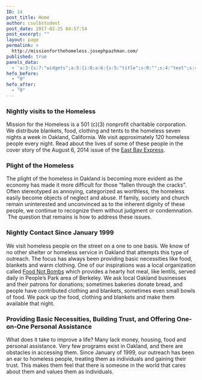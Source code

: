```yaml
---
ID: 14
post_title: Home
author: csulbstudent
post_date: 2017-02-25 04:57:54
post_excerpt: ""
layout: page
permalink: >
  http://missionforthehomeless.josephpazhman.com/
published: true
panels_data:
  - 'a:3:{s:7:"widgets";a:5:{i:0;a:6:{s:5:"title";s:0:"";s:4:"text";s:43:"<div class="usual usage">[wds id="1"]</div>";s:20:"text_selected_editor";s:7:"tinymce";s:5:"autop";b:1;s:12:"_sow_form_id";s:13:"58cc216e584da";s:11:"panels_info";a:7:{s:5:"class";s:31:"SiteOrigin_Widget_Editor_Widget";s:3:"raw";b:0;s:4:"grid";i:0;s:4:"cell";i:0;s:2:"id";i:0;s:9:"widget_id";s:36:"52595009-2ba9-4dc0-ab86-9ab5f2e665ca";s:5:"style";a:1:{s:18:"background_display";s:4:"tile";}}}i:1;a:6:{s:5:"title";s:30:"Nightly visits to the Homeless";s:4:"text";s:447:"<p>Mission for the Homeless is a 501 (c)(3) nonprofit charitable corporation. We distribute blankets, food, clothing and tents to the homeless seven nights a week in Oakland, California. We visit approximately 120 homeless people every night. Read about the lives of some of these people in the cover story of the August 6, 2014 issue of the <a href="http://www.eastbayexpress.com/general/flash/2014/08-06-2014/">East Bay Express</a>. </p>";s:20:"text_selected_editor";s:7:"tinymce";s:5:"autop";b:1;s:12:"_sow_form_id";s:13:"58cc20f3bc822";s:11:"panels_info";a:7:{s:5:"class";s:31:"SiteOrigin_Widget_Editor_Widget";s:3:"raw";b:0;s:4:"grid";i:1;s:4:"cell";i:0;s:2:"id";i:1;s:9:"widget_id";s:36:"52595009-2ba9-4dc0-ab86-9ab5f2e665ca";s:5:"style";a:3:{s:7:"padding";s:23:"-20px -20px -20px -20px";s:18:"background_display";s:4:"tile";s:10:"font_color";s:7:"#000000";}}}i:2;a:6:{s:5:"title";s:22:"Plight of the Homeless";s:4:"text";s:502:"<p>The plight of the homeless in Oakland is becoming more evident as the economy has made it more difficult for those “fallen through the cracks”. Often stereotyped as annoying, categorized as worthless, the homeless easily become objects of neglect and abuse. If family, society and church remain uninterested and unconvinced as to the inherent dignity of these people, we continue to recognize them without judgment or condemnation.  The question that remains is how to address these issues.</p>";s:20:"text_selected_editor";s:7:"tinymce";s:5:"autop";b:1;s:12:"_sow_form_id";s:13:"58cc21af0c60f";s:11:"panels_info";a:7:{s:5:"class";s:31:"SiteOrigin_Widget_Editor_Widget";s:3:"raw";b:0;s:4:"grid";i:1;s:4:"cell";i:0;s:2:"id";i:2;s:9:"widget_id";s:36:"52595009-2ba9-4dc0-ab86-9ab5f2e665ca";s:5:"style";a:2:{s:18:"background_display";s:4:"tile";s:10:"font_color";s:7:"#000000";}}}i:3;a:6:{s:5:"title";s:34:"Nightly Contact Since January 1999";s:4:"text";s:722:"<p>We visit homeless people on the street on a one to one basis. We know of no other shelter or homeless service in Oakland that attempts this type of outreach. The focus has always been providing basic necessities like food, blankets and warm clothing. One of our inspirations was a local organization called <a href="http://ebfnb.org/">Food Not Bombs</a> which provides a hearty hot meal, like lentils, served daily in People’s Park area of Berkeley. We ask local Oakland businesses and their patrons for donations; sometimes bakeries donate bread, and people have contributed clothing and blankets, sometimes even small bowls of food. We pack up the food, clothing and blankets and make them available that night.</p>";s:20:"text_selected_editor";s:7:"tinymce";s:5:"autop";b:1;s:12:"_sow_form_id";s:13:"58cc20e809fe1";s:11:"panels_info";a:7:{s:5:"class";s:31:"SiteOrigin_Widget_Editor_Widget";s:3:"raw";b:0;s:4:"grid";i:1;s:4:"cell";i:1;s:2:"id";i:3;s:9:"widget_id";s:36:"52595009-2ba9-4dc0-ab86-9ab5f2e665ca";s:5:"style";a:2:{s:18:"background_display";s:4:"tile";s:10:"font_color";s:7:"#000000";}}}i:4;a:6:{s:5:"title";s:88:"Providing Basic Necessities, Building Trust, and Offering One-on-One Personal Assistance";s:4:"text";s:414:"<p>What does it take to improve a life? Many lack money, housing, food and personal assistance. Very few programs exist in Oakland, and there are obstacles in accessing them. Since January of 1999, our outreach has been an ear to homeless people, treating them as individuals and gaining their trust. This makes them feel that there is someone in the world that cares about them and values them as individuals.</p>";s:20:"text_selected_editor";s:7:"tinymce";s:5:"autop";b:1;s:12:"_sow_form_id";s:13:"58cc21ad183af";s:11:"panels_info";a:7:{s:5:"class";s:31:"SiteOrigin_Widget_Editor_Widget";s:3:"raw";b:0;s:4:"grid";i:1;s:4:"cell";i:1;s:2:"id";i:4;s:9:"widget_id";s:36:"52595009-2ba9-4dc0-ab86-9ab5f2e665ca";s:5:"style";a:2:{s:18:"background_display";s:4:"tile";s:10:"font_color";s:7:"#000000";}}}}s:5:"grids";a:2:{i:0;a:2:{s:5:"cells";i:1;s:5:"style";a:0:{}}i:1;a:2:{s:5:"cells";i:2;s:5:"style";a:4:{s:13:"bottom_margin";s:5:"-30px";s:6:"gutter";s:4:"50px";s:27:"background_image_attachment";b:0;s:18:"background_display";s:4:"tile";}}}s:10:"grid_cells";a:3:{i:0;a:2:{s:4:"grid";i:0;s:6:"weight";i:1;}i:1;a:2:{s:4:"grid";i:1;s:6:"weight";d:0.5;}i:2;a:2:{s:4:"grid";i:1;s:6:"weight";d:0.5;}}}'
hefo_before:
  - "0"
hefo_after:
  - "0"
---
```

<style>
.wds_bigplay_0,
.wds_slideshow_image_0,
.wds_slideshow_video_0 {
display: block;
}
.wds_bulframe_0 {
display: none; 
background-image: url(''); 
margin: 0px;  
position: absolute;
z-index: 3;
-webkit-transition: left 1s, right 1s;
transition: left 1s, right 1s;
width: 160px;
height: 60px;
}
#wds_container1_0 #wds_container2_0 {
text-align: center;
margin: 0px 0;
visibility: hidden;
position: relative;      }
#wds_container1_0 #wds_container2_0 .wds_slideshow_image_wrap_0,
#wds_container1_0 #wds_container2_0 .wds_slideshow_image_wrap_0 * {
box-sizing: border-box;
-moz-box-sizing: border-box;
-webkit-box-sizing: border-box;
}
#wds_container1_0 #wds_container2_0 .wds_slideshow_image_wrap_0 {
background-color: rgba(0, 0, 0, 0.00);
border-width: 0px;
border-style: none;
border-color: #FFFFFF;
border-radius: ;
border-collapse: collapse;
display: inline-block;
position: absolute;
text-align: center;
width: 100%;
max-width: 800px;
box-shadow: ;
overflow: hidden;
z-index: 0;
}
#wds_container1_0 #wds_container2_0 .wds_slideshow_image_0 {
padding: 0 !important;
margin: 0 !important;
float: none !important;
vertical-align: middle;
background-position: center center;
background-repeat: no-repeat;
background-size: contain;
width: 100%;
}
#wds_container1_0 #wds_container2_0 .wds_slideshow_image_container_0 {
display: /*table*/block;
position: absolute;
text-align: center;
none: 0px;
vertical-align: middle;
width: 100%;
height: /*inherit*/100%;
}
@media only screen and (min-width: 0px) and (max-width: 320px) {
#wds_container1_0 #wds_container2_0 .wds_slideshow_dots_thumbnails_0 {
height: 16px;
width: 64px;
}
#wds_container1_0 #wds_container2_0 .wds_slideshow_dots_0 {
font-size: 12px;
margin: 2px;
width: 12px;
height: 12px;
}
#wds_container1_0 #wds_container2_0 .wds_pp_btn_cont {  
font-size: 20px;
height: 20px;
width: 20px;
}
#wds_container1_0 #wds_container2_0 .wds_left_btn_cont,
#wds_container1_0 #wds_container2_0 .wds_right_btn_cont {
height: 20px;
font-size: 20px;
width: 20px;
}
}
@media only screen and (min-width: 321px) and (max-width: 480px) {
#wds_container1_0 #wds_container2_0 .wds_slideshow_dots_thumbnails_0 {
height: 22px;
width: 88px;
}
#wds_container1_0 #wds_container2_0 .wds_slideshow_dots_0 {
font-size: 18px;
margin: 2px;
width: 18px;
height: 18px;
}
#wds_container1_0 #wds_container2_0 .wds_pp_btn_cont {  
font-size: 30px;
height: 30px;
width: 30px;
}
#wds_container1_0 #wds_container2_0 .wds_left_btn_cont,
#wds_container1_0 #wds_container2_0 .wds_right_btn_cont {
height: 30px;
font-size: 30px;
width: 30px;
}
}
@media only screen and (min-width: 481px) and (max-width: 640px) {
#wds_container1_0 #wds_container2_0 .wds_slideshow_dots_thumbnails_0 {
height: 26px;
width: 104px;
}
#wds_container1_0 #wds_container2_0 .wds_slideshow_dots_0 {
font-size: 20px;
margin: 3px;
width: 20px;
height: 20px;
}
#wds_container1_0 #wds_container2_0 .wds_pp_btn_cont {  
font-size: 40px;
height: 40px;
width: 40px;
}
#wds_container1_0 #wds_container2_0 .wds_left_btn_cont,
#wds_container1_0 #wds_container2_0 .wds_right_btn_cont {
height: 40px;
font-size: 40px;
width: 40px;
}
}
@media only screen and (min-width: 641px) and (max-width: 768px) {
#wds_container1_0 #wds_container2_0 .wds_slideshow_dots_thumbnails_0 {
height: 26px;
width: 104px;
}
#wds_container1_0 #wds_container2_0 .wds_slideshow_dots_0 {
font-size: 20px;
margin: 3px;
width: 20px;
height: 20px;
}
#wds_container1_0 #wds_container2_0 .wds_pp_btn_cont {  
font-size: 40px;
height: 40px;
width: 40px;
}
#wds_container1_0 #wds_container2_0 .wds_left_btn_cont,
#wds_container1_0 #wds_container2_0 .wds_right_btn_cont {
height: 40px;
font-size: 40px;
width: 40px;
}
}
@media only screen and (min-width: 769px) and (max-width: 800px) {
#wds_container1_0 #wds_container2_0 .wds_slideshow_dots_thumbnails_0 {
height: 26px;
width: 104px;
}
#wds_container1_0 #wds_container2_0 .wds_slideshow_dots_0 {
font-size: 20px;
margin: 3px;
width: 20px;
height: 20px;
}
#wds_container1_0 #wds_container2_0 .wds_pp_btn_cont {  
font-size: 40px;
height: 40px;
width: 40px;
}
#wds_container1_0 #wds_container2_0 .wds_left_btn_cont,
#wds_container1_0 #wds_container2_0 .wds_right_btn_cont {
height: 40px;
font-size: 40px;
width: 40px;
}
}
@media only screen and (min-width: 801px) and (max-width: 1024px) {
#wds_container1_0 #wds_container2_0 .wds_slideshow_dots_thumbnails_0 {
height: 26px;
width: 104px;
}
#wds_container1_0 #wds_container2_0 .wds_slideshow_dots_0 {
font-size: 20px;
margin: 3px;
width: 20px;
height: 20px;
}
#wds_container1_0 #wds_container2_0 .wds_pp_btn_cont {  
font-size: 40px;
height: 40px;
width: 40px;
}
#wds_container1_0 #wds_container2_0 .wds_left_btn_cont,
#wds_container1_0 #wds_container2_0 .wds_right_btn_cont {
height: 40px;
font-size: 40px;
width: 40px;
}
}
@media only screen and (min-width: 1025px) and (max-width: 1366px) {
#wds_container1_0 #wds_container2_0 .wds_slideshow_dots_thumbnails_0 {
height: 26px;
width: 104px;
}
#wds_container1_0 #wds_container2_0 .wds_slideshow_dots_0 {
font-size: 20px;
margin: 3px;
width: 20px;
height: 20px;
}
#wds_container1_0 #wds_container2_0 .wds_pp_btn_cont {  
font-size: 40px;
height: 40px;
width: 40px;
}
#wds_container1_0 #wds_container2_0 .wds_left_btn_cont,
#wds_container1_0 #wds_container2_0 .wds_right_btn_cont {
height: 40px;
font-size: 40px;
width: 40px;
}
}
@media only screen and (min-width: 1367px) and (max-width: 1824px) {
#wds_container1_0 #wds_container2_0 .wds_slideshow_dots_thumbnails_0 {
height: 26px;
width: 104px;
}
#wds_container1_0 #wds_container2_0 .wds_slideshow_dots_0 {
font-size: 20px;
margin: 3px;
width: 20px;
height: 20px;
}
#wds_container1_0 #wds_container2_0 .wds_pp_btn_cont {  
font-size: 40px;
height: 40px;
width: 40px;
}
#wds_container1_0 #wds_container2_0 .wds_left_btn_cont,
#wds_container1_0 #wds_container2_0 .wds_right_btn_cont {
height: 40px;
font-size: 40px;
width: 40px;
}
}
@media only screen and (min-width: 1825px) and (max-width: 3000px) {
#wds_container1_0 #wds_container2_0 .wds_slideshow_dots_thumbnails_0 {
height: 26px;
width: 104px;
}
#wds_container1_0 #wds_container2_0 .wds_slideshow_dots_0 {
font-size: 20px;
margin: 3px;
width: 20px;
height: 20px;
}
#wds_container1_0 #wds_container2_0 .wds_pp_btn_cont {  
font-size: 40px;
height: 40px;
width: 40px;
}
#wds_container1_0 #wds_container2_0 .wds_left_btn_cont,
#wds_container1_0 #wds_container2_0 .wds_right_btn_cont {
height: 40px;
font-size: 40px;
width: 40px;
}
}
#wds_container1_0 #wds_container2_0 .wds_slideshow_video_0 {
padding: 0 !important;
margin: 0 !important;
float: none !important;
width: 100%;
vertical-align: middle;
display: inline-block;
}
#wds_container1_0 #wds_container2_0 #wds_slideshow_play_pause_0 {  
color: #FFFFFF;
cursor: pointer;
position: relative;
z-index: 13;
width: inherit;
height: inherit;
font-size: inherit;
}
#wds_container1_0 #wds_container2_0 #wds_slideshow_play_pause_0:hover {  
color: #CCCCCC;
cursor: pointer;
}
#wds_container1_0 #wds_container2_0 .wds_left-ico_0,
#wds_container1_0 #wds_container2_0 .wds_right-ico_0 {
background-color: rgba(255, 255, 255, 0.00);
border-radius: 20px;
border: 0px none #FFFFFF;
border-collapse: separate;
color: #FFFFFF;
left: 0;
top: 0;
-moz-box-sizing: content-box;
box-sizing: content-box;
cursor: pointer;
line-height: 0;
width: inherit;
height: inherit;
font-size: inherit;
position: absolute;
}
#wds_container1_0 #wds_container2_0 .wds_left-ico_0 {
left: -4000px;
}
#wds_container1_0 #wds_container2_0 .wds_right-ico_0 {
left: 4000px;
}
#wds_container1_0 #wds_container2_0 #wds_slideshow_play_pause_0 {
opacity: 0;
filter: "Alpha(opacity=0)";
}
#wds_container1_0 #wds_container2_0 .wds_left-ico_0:hover,
#wds_container1_0 #wds_container2_0 .wds_right-ico_0:hover {
color: #CCCCCC;
cursor: pointer;
}
#wds_container1_0 #wds_container2_0 .wds_none_selectable_0 {
-webkit-touch-callout: none;
-webkit-user-select: none;
-khtml-user-select: none;
-moz-user-select: none;
-ms-user-select: none;
user-select: none;
}
#wds_container1_0 #wds_container2_0 .wds_slide_container_0 {
display: table-cell;
margin: 0 auto;
position: absolute;
vertical-align: middle;
width: 100%;
height: 100%;
overflow: hidden;
cursor: inherit;
cursor: inherit;
cursor: inherit;
}
#wds_container1_0 #wds_container2_0 .wds_slide_container_0:active {
cursor: inherit;
cursor: inherit;
cursor: inherit;
}
#wds_container1_0 #wds_container2_0 .wds_slide_bg_0 {
margin: 0 auto;
width: /*inherit*/100%;
height: /*inherit*/100%;
}
#wds_container1_0 #wds_container2_0 .wds_slider_0 {
height: /*inherit*/100%;
width: /*inherit*/100%;
}
#wds_container1_0 #wds_container2_0 .wds_slideshow_image_spun_0 {
width: /*inherit*/100%;
height: /*inherit*/100%;
display: table-cell;
filter: Alpha(opacity=100);
opacity: 1;
position: absolute;
vertical-align: middle;
z-index: 2;
}
#wds_container1_0 #wds_container2_0 .wds_slideshow_image_second_spun_0 {
width: /*inherit*/100%;
height: /*inherit*/100%;
display: table-cell;
filter: Alpha(opacity=0);
opacity: 0;
position: absolute;
vertical-align: middle;
z-index: 1;
}
#wds_container1_0 #wds_container2_0 .wds_grid_0 {
display: none;
height: 100%;
overflow: hidden;
position: absolute;
width: 100%;
}
#wds_container1_0 #wds_container2_0 .wds_gridlet_0 {
opacity: 1;
filter: Alpha(opacity=100);
position: absolute;
}
/* Dots.*/
#wds_container1_0 #wds_container2_0 .wds_slideshow_dots_container_0 {
opacity: 1;
filter: "Alpha(opacity=100)";
}
#wds_container1_0 #wds_container2_0 .wds_slideshow_dots_container_0 {
display: block;
overflow: hidden;
position: absolute;
width: 100%;
bottom: 0;
/*z-index: 17;*/
}
#wds_container1_0 #wds_container2_0 .wds_slideshow_dots_thumbnails_0 {
left: 0px;
font-size: 0;
margin: 0 auto;
position: relative;
z-index: 999;
}
#wds_container1_0 #wds_container2_0 .wds_slideshow_dots_0 {
display: inline-block;
position: relative;
color: #FFFFFF;
cursor: pointer;
z-index: 17;
}
#wds_container1_0 #wds_container2_0 .wds_slideshow_dots_active_0 {
color: #FFFFFF;
opacity: 1;
filter: Alpha(opacity=100);
}
#wds_container1_0 #wds_container2_0 .wds_slideshow_dots_deactive_0 {
}
#wds_container1_0 #wds_container2_0 .wds_slideshow_image_spun1_0 {
display: table; 
width: /*inherit*/100%; 
height: /*inherit*/100%;
}
#wds_container1_0 #wds_container2_0 .wds_slideshow_image_spun2_0 {
display: table-cell; 
vertical-align: middle; 
text-align: center;
overflow: hidden;
}
#wds_container1_0 .wds_loading_img {
background-image: url('http://missionforthehomeless.josephpazhman.com/wp-content/plugins/slider-wd/images/loading/0.gif');
}
</style>
<script>
var wds_global_btn_0 = "right";
var wds_data_0 = [];
var wds_event_stack_0 = [];
var wds_clear_layers_effects_in_0 = [];
var wds_clear_layers_effects_out_0 = [];
var wds_clear_layers_effects_out_before_change_0 = [];
if (1) {
var wds_duration_for_change_0 = 500;
var wds_duration_for_clear_effects_0 = 530;
}
else {
var wds_duration_for_change_0 = 0;
var wds_duration_for_clear_effects_0 = 0;
}
wds_clear_layers_effects_in_0["0"] = [];
wds_clear_layers_effects_out_0["0"] = [];
wds_clear_layers_effects_out_before_change_0["0"] = [];
wds_data_0["0"] = [];
wds_data_0["0"]["id"] = "1";
wds_data_0["0"]["image_url"] = "http://missionforthehomeless.josephpazhman.com/wp-content/uploads/2017/03/youngboy.jpg";
wds_data_0["0"]["thumb_url"] = "http://missionforthehomeless.josephpazhman.com/wp-content/uploads/2017/03/youngboy-150x150.jpg";
wds_data_0["0"]["is_video"] = "image";
wds_data_0["0"]["slide_layers_count"] = 0;
wds_data_0["0"]["bg_fit"] = "contain";
wds_data_0["0"]["bull_position"] = "bottom";
wds_data_0["0"]["image_thumb_url"] = "http://missionforthehomeless.josephpazhman.com/wp-content/uploads/2017/03/youngboy-150x150.jpg";
wds_clear_layers_effects_in_0["1"] = [];
wds_clear_layers_effects_out_0["1"] = [];
wds_clear_layers_effects_out_before_change_0["1"] = [];
wds_data_0["1"] = [];
wds_data_0["1"]["id"] = "2";
wds_data_0["1"]["image_url"] = "http://missionforthehomeless.josephpazhman.com/wp-content/uploads/2017/03/sleepinginthestreets.jpg";
wds_data_0["1"]["thumb_url"] = "http://missionforthehomeless.josephpazhman.com/wp-content/uploads/2017/03/sleepinginthestreets-150x150.jpg";
wds_data_0["1"]["is_video"] = "image";
wds_data_0["1"]["slide_layers_count"] = 0;
wds_data_0["1"]["bg_fit"] = "contain";
wds_data_0["1"]["bull_position"] = "bottom";
wds_data_0["1"]["image_thumb_url"] = "http://missionforthehomeless.josephpazhman.com/wp-content/uploads/2017/03/sleepinginthestreets-150x150.jpg";
wds_clear_layers_effects_in_0["2"] = [];
wds_clear_layers_effects_out_0["2"] = [];
wds_clear_layers_effects_out_before_change_0["2"] = [];
wds_data_0["2"] = [];
wds_data_0["2"]["id"] = "3";
wds_data_0["2"]["image_url"] = "http://missionforthehomeless.josephpazhman.com/wp-content/uploads/2017/03/lady-main.jpg";
wds_data_0["2"]["thumb_url"] = "http://missionforthehomeless.josephpazhman.com/wp-content/uploads/2017/03/lady-main-150x150.jpg";
wds_data_0["2"]["is_video"] = "image";
wds_data_0["2"]["slide_layers_count"] = 0;
wds_data_0["2"]["bg_fit"] = "contain";
wds_data_0["2"]["bull_position"] = "bottom";
wds_data_0["2"]["image_thumb_url"] = "http://missionforthehomeless.josephpazhman.com/wp-content/uploads/2017/03/lady-main-150x150.jpg";
wds_clear_layers_effects_in_0["3"] = [];
wds_clear_layers_effects_out_0["3"] = [];
wds_clear_layers_effects_out_before_change_0["3"] = [];
wds_data_0["3"] = [];
wds_data_0["3"]["id"] = "4";
wds_data_0["3"]["image_url"] = "http://missionforthehomeless.josephpazhman.com/wp-content/uploads/2017/02/946d94131c1aacdba177e5cb60bfe4e8.jpg";
wds_data_0["3"]["thumb_url"] = "http://missionforthehomeless.josephpazhman.com/wp-content/uploads/2017/02/946d94131c1aacdba177e5cb60bfe4e8-150x150.jpg";
wds_data_0["3"]["is_video"] = "image";
wds_data_0["3"]["slide_layers_count"] = 0;
wds_data_0["3"]["bg_fit"] = "contain";
wds_data_0["3"]["bull_position"] = "bottom";
wds_data_0["3"]["image_thumb_url"] = "http://missionforthehomeless.josephpazhman.com/wp-content/uploads/2017/02/946d94131c1aacdba177e5cb60bfe4e8-150x150.jpg";
</script>
<i id="wds_dots_0_0" class="wds_slideshow_dots_0 fa fa-square wds_slideshow_dots_active_0" onclick="wds_change_image_0(parseInt(jQuery('#wds_current_image_key_0').val()), '0', wds_data_0)">
</i>
<i id="wds_dots_1_0" class="wds_slideshow_dots_0 fa fa-square-o wds_slideshow_dots_deactive_0" onclick="wds_change_image_0(parseInt(jQuery('#wds_current_image_key_0').val()), '1', wds_data_0)">
</i>
<i id="wds_dots_2_0" class="wds_slideshow_dots_0 fa fa-square-o wds_slideshow_dots_deactive_0" onclick="wds_change_image_0(parseInt(jQuery('#wds_current_image_key_0').val()), '2', wds_data_0)">
</i>
<i id="wds_dots_3_0" class="wds_slideshow_dots_0 fa fa-square-o wds_slideshow_dots_deactive_0" onclick="wds_change_image_0(parseInt(jQuery('#wds_current_image_key_0').val()), '3', wds_data_0)">
</i>
<span class="wds_slideshow_image_spun_0" id="wds_image_id_0_1">
<span class="wds_slideshow_image_spun1_0">
<span class="wds_slideshow_image_spun2_0">
<span img_id="wds_slideshow_image_0" class="wds_slideshow_image_0" onclick="" style="background-image: url('http://missionforthehomeless.josephpazhman.com/wp-content/uploads/2017/03/youngboy.jpg');">
</span>
</span>
</span>
</span>
<span class="wds_slideshow_image_second_spun_0" id="wds_image_id_0_2">
<span class="wds_slideshow_image_spun1_0">
<span class="wds_slideshow_image_spun2_0">
<span img_id="wds_slideshow_image_second_0" class="wds_slideshow_image_0" onclick="" style="">
</span>
</span>
</span>
</span>
<span class="wds_slideshow_image_second_spun_0" id="wds_image_id_0_3">
<span class="wds_slideshow_image_spun1_0">
<span class="wds_slideshow_image_spun2_0">
<span img_id="wds_slideshow_image_second_0" class="wds_slideshow_image_0" onclick="" style="">
</span>
</span>
</span>
</span>
<span class="wds_slideshow_image_second_spun_0" id="wds_image_id_0_4">
<span class="wds_slideshow_image_spun1_0">
<span class="wds_slideshow_image_spun2_0">
<span img_id="wds_slideshow_image_second_0" class="wds_slideshow_image_0" onclick="" style="">
</span>
</span>
</span>
</span>
<input type="hidden" id="wds_current_image_key_0" value="0">
<span class="wds_btn_cont wds_contTableCell" style="position: relative; text-align: left;">
<span class="wds_left_btn_cont">
<span class="wds_left-ico_0" onclick="wds_change_image_0(parseInt(jQuery('#wds_current_image_key_0').val()), (parseInt(jQuery('#wds_current_image_key_0').val()) - wds_iterator_0()) >= 0 ? (parseInt(jQuery('#wds_current_image_key_0').val()) - wds_iterator_0()) % wds_data_0.length : wds_data_0.length - 1, wds_data_0, false, 'left'); return false;">
<i class="fa fa-angle-left"></i>
</span>
</span>
</span>
<span class="wds_btn_cont wds_contTableCell" style="position: relative; text-align: right;">
<span class="wds_right_btn_cont">
<span class="wds_right-ico_0" onclick="wds_change_image_0(parseInt(jQuery('#wds_current_image_key_0').val()), (parseInt(jQuery('#wds_current_image_key_0').val()) + wds_iterator_0()) % wds_data_0.length, wds_data_0, false, 'right'); return false;">
<i class="fa fa-angle-right"></i>
</span>
</span>
</span>
<script>
var wds_global_btn_0 = "right";
var wds_trans_in_progress_0 = false;
var wds_transition_duration_0 = 800;
if (5 < 4) {
if (5 != 0) {
wds_transition_duration_0 = (5 * 1000) / 4;
}
}
var wds_playInterval_0;
var progress = 0;
var bottom_right_deggree_0;
var bottom_left_deggree_0;
var top_left_deggree_0;
var curent_time_deggree_0 = 0;
var circle_timer_animate_0;
function circle_timer_0(angle) {
circle_timer_animate_0 = jQuery({deg: angle}).animate({deg: 360}, {
duration: 5000,
step: function(now) {
curent_time_deggree_0 = now;
if (now >= 0) {
if (now < 271) {
jQuery('#top_right_0').css({
'-moz-transform':'rotate('+now+'deg)',
'-webkit-transform':'rotate('+now+'deg)',
'-o-transform':'rotate('+now+'deg)',
'-ms-transform':'rotate('+now+'deg)',
'transform':'rotate('+now+'deg)',
'-webkit-transform-origin': 'left bottom',
'-ms-transform-origin': 'left bottom',
'-moz-transform-origin': 'left bottom',
'transform-origin': 'left bottom'
});
}
}
if (now >= 90) {
if (now < 271) {
bottom_right_deggree_0 = now - 90;
jQuery('#bottom_right_0').css({
'-moz-transform':'rotate('+bottom_right_deggree_0 +'deg)',
'-webkit-transform':'rotate('+bottom_right_deggree_0 +'deg)',
'-o-transform':'rotate('+bottom_right_deggree_0 +'deg)',
'-ms-transform':'rotate('+bottom_right_deggree_0 +'deg)',
'transform':'rotate('+bottom_right_deggree_0 +'deg)',
'-webkit-transform-origin': 'left top',
'-ms-transform-origin': 'left top',
'-moz-transform-origin': 'left top',
'transform-origin': 'left top'
});
}
}
if (now >= 180) {
if (now < 361) {
bottom_left_deggree_0 = now - 180;
jQuery('#bottom_left_0').css({
'-moz-transform':'rotate('+bottom_left_deggree_0 +'deg)',
'-webkit-transform':'rotate('+bottom_left_deggree_0 +'deg)',
'-o-transform':'rotate('+bottom_left_deggree_0 +'deg)',
'-ms-transform':'rotate('+bottom_left_deggree_0 +'deg)',
'transform':'rotate('+bottom_left_deggree_0 +'deg)',
'-webkit-transform-origin': 'right top',
'-ms-transform-origin': 'right top',
'-moz-transform-origin': 'right top',
'transform-origin': 'right top'
});
}
}
if (now >= 270) {
if (now < 361) {
top_left_deggree_0  = now - 270;
jQuery('#top_left_0').css({
'-moz-transform':'rotate('+top_left_deggree_0 +'deg)',
'-webkit-transform':'rotate('+top_left_deggree_0 +'deg)',
'-o-transform':'rotate('+top_left_deggree_0 +'deg)',
'-ms-transform':'rotate('+top_left_deggree_0 +'deg)',
'transform':'rotate('+top_left_deggree_0 +'deg)',
'-webkit-transform-origin': 'right bottom',
'-ms-transform-origin': 'right bottom',
'-moz-transform-origin': 'right bottom',
'transform-origin': 'right bottom'
});
}
}
}
});
}
/* Stop autoplay.*/
window.clearInterval(wds_playInterval_0);
var wds_current_key_0 = '0';
var wds_current_filmstrip_pos_0 = 0;
function wds_move_dots_0() {
var image_left = jQuery(".wds_slideshow_dots_active_0").position().left;
var image_right = jQuery(".wds_slideshow_dots_active_0").position().left + jQuery(".wds_slideshow_dots_active_0").outerWidth(true);
var wds_dots_width = jQuery(".wds_slideshow_dots_container_0").outerWidth(true);
var wds_dots_thumbnails_width = jQuery(".wds_slideshow_dots_thumbnails_0").outerWidth(true);
var long_filmstrip_cont_left = jQuery(".wds_slideshow_dots_thumbnails_0").position().left;
var long_filmstrip_cont_right = Math.abs(jQuery(".wds_slideshow_dots_thumbnails_0").position().left) + wds_dots_width;
if (wds_dots_width > wds_dots_thumbnails_width) {
return;
}
if (image_left < Math.abs(long_filmstrip_cont_left)) {
jQuery(".wds_slideshow_dots_thumbnails_0").animate({
left: -image_left
}, {
duration: 500
});
}
else if (image_right > long_filmstrip_cont_right) {
jQuery(".wds_slideshow_dots_thumbnails_0").animate({
left: -(image_right - wds_dots_width)
}, {
duration: 500
});
}
}
function wds_testBrowser_cssTransitions_0() {
return wds_testDom_0('Transition');
}
function wds_testBrowser_cssTransforms3d_0() {
return wds_testDom_0('Perspective');
}
function wds_testDom_0(prop) {
/* Browser vendor DOM prefixes.*/
var domPrefixes = ['', 'Webkit', 'Moz', 'ms', 'O', 'Khtml'];
var i = domPrefixes.length;
while (i--) {
if (typeof document.body.style[domPrefixes[i] + prop] !== 'undefined') {
return true;
}
}
return false;
}
function wds_set_dots_class_0() {
jQuery(".wds_slideshow_dots_0").removeClass("wds_slideshow_dots_active_0").addClass("wds_slideshow_dots_deactive_0");
jQuery("#wds_dots_" + wds_current_key_0 + "_0").removeClass("wds_slideshow_dots_deactive_0").addClass("wds_slideshow_dots_active_0");
jQuery(".wds_slideshow_dots_0").removeClass("fa-square").addClass("fa-square-o");
jQuery("#wds_dots_" + wds_current_key_0 + "_0").removeClass("fa-square-o").addClass("fa-square");
}
function wds_grid_0(cols, rows, ro, tx, ty, sc, op, current_image_class, next_image_class, direction, random, roy, easing) {
/* If browser does not support CSS transitions.*/
if (!wds_testBrowser_cssTransitions_0()) {
return wds_fallback_0(current_image_class, next_image_class, direction);
}
wds_trans_in_progress_0 = true;
/* Set active thumbnail.*/
wds_set_dots_class_0();
/* The time (in ms) added to/subtracted from the delay total for each new gridlet.*/
var count = (wds_transition_duration_0) / (cols + rows);
/* Gridlet creator (divisions of the image grid, positioned with background-images to replicate the look of an entire slide image when assembled)*/
function wds_gridlet(width, height, top, img_top, left, img_left, src, imgWidth, imgHeight, c, r) {
var delay = random ? Math.floor((cols + rows) * count * Math.random()) : (c + r) * count;
/* Return a gridlet elem with styles for specific transition.*/
var grid_div = jQuery('<span class="wds_gridlet_0" ></span>').css({
display: "block",
width : imgWidth,/*"100%"*/
height : jQuery(".wds_slideshow_image_spun_0").height() + "px",
top : -top,
left : -left,
backgroundImage : src,
backgroundSize: jQuery(".wds_slideshow_image_0").css("background-size"),
backgroundPosition: jQuery(".wds_slideshow_image_0").css("background-position"),
/*backgroundColor: jQuery(".wds_slideshow_image_wrap_0").css("background-color"),*/
backgroundRepeat: 'no-repeat'
});
return jQuery('<span class="wds_gridlet_0" ></span>').css({
display: "block",
width : width,/*"100%"*/
height : height,
top : top,
left : left,
backgroundSize : imgWidth + 'px ' + imgHeight + 'px',
backgroundPosition : img_left + 'px ' + img_top + 'px',
backgroundRepeat: 'no-repeat',
overflow: "hidden",
transition : 'all ' + wds_transition_duration_0 + 'ms ' + easing + ' ' + delay + 'ms',
transform : 'none'
}).append(grid_div);
}
/* Get the current slide's image.*/
var cur_img = jQuery(current_image_class).find('span[img_id^="wds_slideshow_image"]');
/* Create a grid to hold the gridlets.*/
var grid = jQuery('<span style="display: block;" ></span>').addClass('wds_grid_0');
/* Prepend the grid to the next slide (i.e. so it's above the slide image).*/
jQuery(current_image_class).prepend(grid);
/* vars to calculate positioning/size of gridlets*/
var cont = jQuery(".wds_slide_bg_0");
var imgWidth = cur_img.width();
var imgHeight = cur_img.height();
var contWidth = cont.width(),
contHeight = cont.height(),
imgSrc = cur_img.css('background-image'),/*.replace('/thumb', ''),*/
colWidth = Math.floor(contWidth / cols),
rowHeight = Math.floor(contHeight / rows),
colRemainder = contWidth - (cols * colWidth),
colAdd = Math.ceil(colRemainder / cols),
rowRemainder = contHeight - (rows * rowHeight),
rowAdd = Math.ceil(rowRemainder / rows),
leftDist = 0,
img_leftDist = (jQuery(".wds_slide_bg_0").width() - cur_img.width()) / 2;
/* tx/ty args can be passed as 'auto'/'min-auto' (meaning use slide width/height or negative slide width/height).*/
tx = tx === 'auto' ? contWidth : tx;
tx = tx === 'min-auto' ? - contWidth : tx;
ty = ty === 'auto' ? contHeight : ty;
ty = ty === 'min-auto' ? - contHeight : ty;
/* Loop through cols*/
for (var i = 0; i < cols; i++) {
var topDist = 0,
img_topDst = (jQuery(".wds_slide_bg_0").height() - cur_img.height()) / 2,
newColWidth = colWidth;
/* If imgWidth (px) does not divide cleanly into the specified number of cols, adjust individual col widths to create correct total.*/
if (colRemainder > 0) {
var add = colRemainder >= colAdd ? colAdd : colRemainder;
newColWidth += add;
colRemainder -= add;
}
/* Nested loop to create row gridlets for each col.*/
for (var j = 0; j < rows; j++)  {
var newRowHeight = rowHeight,
newRowRemainder = rowRemainder;
/* If contHeight (px) does not divide cleanly into the specified number of rows, adjust individual row heights to create correct total.*/
if (newRowRemainder > 0) {
add = newRowRemainder >= rowAdd ? rowAdd : rowRemainder;
newRowHeight += add;
newRowRemainder -= add;
}
/* Create & append gridlet to grid.*/
grid.append(wds_gridlet(newColWidth, newRowHeight, topDist, img_topDst, leftDist, img_leftDist, imgSrc, imgWidth, imgHeight, i, j));
topDist += newRowHeight;
img_topDst -= newRowHeight;
}
img_leftDist -= newColWidth;
leftDist += newColWidth;
}
/* Show grid & hide the image it replaces.*/
grid.show();
cur_img.css('opacity', 0);
/* Add identifying classes to corner gridlets (useful if applying border radius).*/
grid.children().first().addClass('rs-top-left');
grid.children().last().addClass('rs-bottom-right');
grid.children().eq(rows - 1).addClass('rs-bottom-left');
grid.children().eq(- rows).addClass('rs-top-right');
/* Execution steps.*/
setTimeout(function () {
grid.children().css({
opacity: op,
transform: 'rotate('+ ro +'deg) rotateY('+ roy +'deg) translateX('+ tx +'px) translateY('+ ty +'px) scale('+ sc +')'
});
}, 1);
jQuery(next_image_class).css('opacity', 1);
/* After transition.*/
var cccount = 0;
var obshicccount = cols * rows;
grid.children().one('webkitTransitionEnd transitionend otransitionend oTransitionEnd mstransitionend', jQuery.proxy(wds_after_trans_each));
function wds_after_trans_each() {
if (++cccount == obshicccount) {
wds_after_trans();
}
}
function wds_after_trans() {
jQuery(current_image_class).css({'opacity' : 0, 'z-index': 1});
jQuery(next_image_class).css({'opacity' : 1, 'z-index' : 2});
cur_img.css('opacity', 1);
grid.remove();
wds_trans_in_progress_0 = false;
if (typeof wds_event_stack_0 !== 'undefined') {
if (wds_event_stack_0.length > 0) {
key = wds_event_stack_0[0].split("-");
wds_event_stack_0.shift();
wds_change_image_0(key[0], key[1], wds_data_0, true, direction);
}
}
}
}
function wds_none_0(current_image_class, next_image_class, direction) {
jQuery(current_image_class).css({'opacity' : 0, 'z-index': 1});
jQuery(next_image_class).css({'opacity' : 1, 'z-index' : 2});
/* Set active thumbnail.*/
wds_set_dots_class_0();
}
function wds_fade_0(current_image_class, next_image_class, direction) {
/* Set active thumbnail.*/
wds_set_dots_class_0();
if (wds_testBrowser_cssTransitions_0()) {
jQuery(next_image_class).css('transition', 'opacity ' + wds_transition_duration_0 + 'ms linear');
jQuery(current_image_class).css({'opacity' : 0, 'z-index': 1});
jQuery(next_image_class).css({'opacity' : 1, 'z-index' : 2});
}
else {
jQuery(current_image_class).animate({'opacity' : 0, 'z-index' : 1}, wds_transition_duration_0);
jQuery(next_image_class).animate({
'opacity' : 1,
'z-index': 2
}, {
duration: wds_transition_duration_0,
complete: function () {  }
});
/* For IE.*/
jQuery(current_image_class).fadeTo(wds_transition_duration_0, 0);
jQuery(next_image_class).fadeTo(wds_transition_duration_0, 1);
}
}  
function wds_sliceH_0(current_image_class, next_image_class, direction) {
if (direction == 'right') {
var translateX = 'min-auto';
}
else if (direction == 'left') {
var translateX = 'auto';
}
wds_grid_0(1, 8, 0, translateX, 0, 1, 0, current_image_class, next_image_class, direction, 0, 0, 'ease-in-out');
}
function wds_fan_0(current_image_class, next_image_class, direction) {
if (direction == 'right') {
var rotate = 45;
var translateX = 100;
}
else if (direction == 'left') {
var rotate = -45;
var translateX = -100;
}
wds_grid_0(1, 10, rotate, translateX, 0, 1, 0, current_image_class, next_image_class, direction, 0, 0, 'ease-in-out');
}
function wds_scaleIn_0(current_image_class, next_image_class, direction) {
wds_grid_0(1, 1, 0, 0, 0, 0.5, 0, current_image_class, next_image_class, direction, 0, 0, 'ease-in-out');
}
function wds_iterator_0() {
var iterator = 1;
if (0) {
iterator = Math.floor((wds_data_0.length - 1) * Math.random() + 1);
}
else if (0) {
if (wds_global_btn_0 == "left") {
iterator = -1;
}
if ('1' == 0) {
if (parseInt(jQuery('#wds_current_image_key_0').val()) == 0) {
iterator = 1;
}
}
}
return iterator;
}
function wds_change_image_0(current_key, key, wds_data_0, from_effect, btn) {
if (typeof btn == "undefined") {
var btn = "";
}
if (wds_data_0[key]["is_video"] == 'image') {
jQuery('<img />').attr("src", wds_data_0[key]["image_url"])
.load(function() {
jQuery(this).remove();
wds_change_image_when_loaded_0(current_key, key, wds_data_0, from_effect, btn);
})
.error(function() {
jQuery(this).remove();
wds_change_image_when_loaded_0(current_key, key, wds_data_0, from_effect, btn);
});
}
else {
wds_change_image_when_loaded_0(current_key, key, wds_data_0, from_effect, btn);
}
}
function wds_change_image_when_loaded_0(current_key, key, wds_data_0, from_effect, btn) {
/* Pause videos.*/
jQuery("#wds_slideshow_image_container_0").find("iframe").each(function () {
if (typeof jQuery(this)[0].contentWindow != "undefined") {
jQuery(this)[0].contentWindow.postMessage('{"event":"command","func":"stopVideo","args":""}', '*');
jQuery(this)[0].contentWindow.postMessage('{ "method": "stop" }', "*");
jQuery(this)[0].contentWindow.postMessage('stop', '*');
}
});
/* Pause layer videos.*/
jQuery(".wds_video_layer_frame_0").each(function () {
if (typeof jQuery(this)[0].contentWindow != "undefined") {
jQuery(this)[0].contentWindow.postMessage('{"event":"command","func":"pauseVideo","args":""}', '*');
jQuery(this)[0].contentWindow.postMessage('{ "method": "pause" }', "*");
jQuery(this)[0].contentWindow.postMessage('pause', '*');
}
});
if (wds_data_0[key]) {
if (jQuery('.wds_ctrl_btn_0').hasClass('fa-pause') || ('1')) {
play_0();
}
if (!from_effect) {
/* Change image key.*/
jQuery("#wds_current_image_key_0").val(key);
if (current_key == '-1') { /* Filmstrip.*/
current_key = jQuery(".wds_slideshow_thumb_active_0").children("img").attr("image_key");
}
else if (current_key == '-2') { /* Dots.*/
/*current_key = jQuery(".wds_slideshow_dots_active_0").attr("image_key");*/
currId = jQuery(".wds_slideshow_dots_active_0").attr("id");
current_key = currId.replace('wds_dots_', '').replace('_0', '');
}
}
if (wds_trans_in_progress_0) {
wds_event_stack_0.push(current_key + '-' + key);
return;
}
if (btn == "") {
var direction = 'right';
var int_curr_key = parseInt(wds_current_key_0);
var int_key = parseInt(key);
var last_pos = wds_data_0.length - 1;
if (int_curr_key > int_key) {
direction = 'left';
}
else if (int_curr_key == int_key) {
return;
}
if (int_key == 0) {
if (int_curr_key == last_pos) {
direction = 'right';
}
}
if (int_key == last_pos) {
if (int_curr_key == 0) {
direction = 'left';
}
}
}
else {
direction = btn;
}
if (1) {
if (0) {
if (direction == "left") {
wds_global_btn_0 = "left";
}
else if (direction == "right") {
wds_global_btn_0 = "right";
}
}
}
/* Set active thumbnail position.*/
wds_current_filmstrip_pos_0 = key * (jQuery(".wds_slideshow_filmstrip_thumbnail_0").width() + 2 + 2 * 0);
wds_current_key_0 = key;
/* Change image id.*/
jQuery("div[img_id=wds_slideshow_image_0]").attr('image_id', wds_data_0[key]["id"]);
var current_image_class = "#wds_image_id_0_" + wds_data_0[current_key]["id"];
var next_image_class = "#wds_image_id_0_" + wds_data_0[key]["id"];
if (wds_data_0[key]["is_video"] == 'image') {
jQuery(next_image_class).find(".wds_slideshow_image_0").css("background-image", 'url("' + wds_data_0[key]["image_url"] + '")');
}
var current_slide_layers_count = wds_data_0[current_key]["slide_layers_count"];
var next_slide_layers_count = wds_data_0[key]["slide_layers_count"];
/* Clear layers before image change.*/
function set_layer_effect_out_before_change(m) {
wds_clear_layers_effects_out_before_change_0[current_key][m] = setTimeout(function() {
if (wds_data_0[current_key]["layer_" + m + "_type"] != 'social') {
jQuery('#wds_0_slide' + wds_data_0[current_key]["id"] + '_layer' + wds_data_0[current_key]["layer_" + m + "_id"]).css('-webkit-animation-duration' , 0.6 + 's').css('animation-duration' , 0.6 + 's');
jQuery('#wds_0_slide' + wds_data_0[current_key]["id"] + '_layer' + wds_data_0[current_key]["layer_" + m + "_id"]).removeClass().addClass( wds_data_0[current_key]["layer_" + m + "_layer_effect_out"] + ' wds_animated');
jQuery('#wds_0_slide' + wds_data_0[current_key]["id"] + '_layer' + wds_data_0[current_key]["layer_" + m + "_id"]).addClass(jQuery('#wds_0_slide' + wds_data_0[current_key]["id"] + '_layer' + wds_data_0[current_key]["layer_" + m + "_id"]).data("class"));
}
else {
jQuery('#wds_0_slide' + wds_data_0[current_key]["id"] + '_layer' + wds_data_0[current_key]["layer_" + m + "_id"]).css('-webkit-animation-duration' , 0.6 + 's').css('animation-duration' , 0.6 + 's');
jQuery('#wds_0_slide' + wds_data_0[current_key]["id"] + '_layer' + wds_data_0[current_key]["layer_" + m + "_id"]).removeClass().addClass( wds_data_0[current_key]["layer_" + m + "_layer_effect_out"] + ' fa fa-' + wds_data_0[current_key]["layer_" + m + "_social_button"] + ' wds_animated');
}
}, 10);
}
if (1) {
for (var m = 0; m < current_slide_layers_count; m++) {
if (jQuery('#wds_0_slide' + wds_data_0[current_key]["id"] + '_layer' + wds_data_0[current_key]["layer_" + m + "_id"]).css('opacity') != 0) {
set_layer_effect_out_before_change(m);
}
}
}
/* Loop through current slide layers for clear effects.*/
setTimeout(function() {
for (var k = 0; k < current_slide_layers_count; k++) {
clearTimeout(wds_clear_layers_effects_in_0[current_key][k]);
clearTimeout(wds_clear_layers_effects_out_0[current_key][k]);
if (wds_data_0[current_key]["layer_" + k + "_type"] != 'social') {
jQuery('#wds_0_slide' + wds_data_0[current_key]["id"] + '_layer' + wds_data_0[current_key]["layer_" + k + "_id"]).removeClass().addClass('wds_layer_'+ wds_data_0[current_key]["layer_" + k + "_id"]);
}
else {
jQuery('#wds_0_slide' + wds_data_0[current_key]["id"] + '_layer' + wds_data_0[current_key]["layer_" + k + "_id"]).removeClass().addClass('fa fa-' + wds_data_0[current_key]["layer_" + k + "_social_button"] + ' wds_layer_' + wds_data_0[current_key]["layer_" + k + "_id"]);
}
}
}, wds_duration_for_clear_effects_0);
/* Loop through layers in.*/
for (var j = 0; j < next_slide_layers_count; j++) {
wds_set_layer_effect_in_0(j, key);
}
/* Loop through layers out if pause button not pressed.*/
for (var i = 0; i < next_slide_layers_count; i++) {
wds_set_layer_effect_out_0(i, key);
}
setTimeout(function() {
if (typeof jQuery().finish !== 'undefined') {
if (jQuery.isFunction(jQuery().finish)) {
jQuery(".wds_line_timer_0").finish();
}
}
jQuery(".wds_line_timer_0").css({width: 0});
if (typeof wds_none_0 == "function") {
wds_none_0(current_image_class, next_image_class, direction);
}
else {
wds_none_0(current_image_class, next_image_class, direction);
}
if ('none' != 'none') {
if (1 || jQuery('.wds_ctrl_btn_0').hasClass('fa-pause')) {
if ('none' == 'top' || 'none' == 'bottom') {
if (!jQuery(".wds_ctrl_btn_0").hasClass("fa-play")) {
jQuery(".wds_line_timer_0").animate({
width: "100%"
}, {
duration: 5000,
specialEasing: {width: "linear"}
});
}
}
else if ('none' != 'none') {
if (typeof circle_timer_animate_0 !== 'undefined') {
circle_timer_animate_0.stop();
}
jQuery('#top_right_0').css({
'-moz-transform':'rotate(0deg)',
'-webkit-transform':'rotate(0deg)',
'-o-transform':'rotate(0deg)',
'-ms-transform':'rotate(0deg)',
'transform':'rotate(0deg)',
'-webkit-transform-origin': 'left bottom',
'-ms-transform-origin': 'left bottom',
'-moz-transform-origin': 'left bottom',
'transform-origin': 'left bottom'
});
jQuery('#bottom_right_0').css({
'-moz-transform':'rotate(0deg)',
'-webkit-transform':'rotate(0deg)',
'-o-transform':'rotate(0deg)',
'-ms-transform':'rotate(0deg)',
'transform':'rotate(0deg)',
'-webkit-transform-origin': 'left top',
'-ms-transform-origin': 'left top',
'-moz-transform-origin': 'left top',
'transform-origin': 'left top'
});
jQuery('#bottom_left_0').css({
'-moz-transform':'rotate(0deg)',
'-webkit-transform':'rotate(0deg)',
'-o-transform':'rotate(0deg)',
'-ms-transform':'rotate(0deg)',
'transform':'rotate(0deg)',
'-webkit-transform-origin': 'right top',
'-ms-transform-origin': 'right top',
'-moz-transform-origin': 'right top',
'transform-origin': 'right top'
});
jQuery('#top_left_0').css({
'-moz-transform':'rotate(0deg)',
'-webkit-transform':'rotate(0deg)',
'-o-transform':'rotate(0deg)',
'-ms-transform':'rotate(0deg)',
'transform':'rotate(0deg)',
'-webkit-transform-origin': 'right bottom',
'-ms-transform-origin': 'right bottom',
'-moz-transform-origin': 'right bottom',
'transform-origin': 'right bottom'
});	
if (!jQuery(".wds_ctrl_btn_0").hasClass("fa-play")) {
/* Begin circle timer on next.*/				  		
circle_timer_0(0);
}
else {
curent_time_deggree_0 = 0;
}
}
}
}
wds_move_dots_0();
if (wds_data_0[key]["is_video"] != 'image') {
jQuery("#wds_slideshow_play_pause_0").css({display: 'none'});
}
else {
jQuery("#wds_slideshow_play_pause_0").css({display: ''});
}
}, wds_duration_for_change_0);
}
wds_window_fixed_size0(next_image_class);
}
function wds_resize_slider_0() {
var full_width = (jQuery(window).width() <= parseInt(0) || 1) ? 1 : 0;
wds_glb_margin_0 = parseInt('0');
if ('style' == 'text') {
wds_set_text_dots_cont(0);
}
var slide_orig_width = 800;
var slide_orig_height = 300;
/* var slide_width = jQuery("#wds_container1_0").parent().width(); */
var slide_width = wds_get_overall_parent(jQuery("#wds_container1_0"));
if (slide_width > slide_orig_width) {
slide_width = slide_orig_width;
}
var ratio = slide_width / (slide_orig_width + 2 * wds_glb_margin_0);
if (full_width) {
ratio = jQuery(window).width() / slide_orig_width;
/* wds_glb_margin_0 *= ratio; */
slide_orig_width = jQuery(window).width()/*  - (2 * wds_glb_margin_0) */;
slide_orig_height = 300 * slide_orig_width / 800;
slide_width = jQuery(window).width()/*  - (2 * wds_glb_margin_0) */;
wds_full_width_0();
}
else if (parseInt(0)) {
jQuery(".wds_slideshow_image_wrap_0").removeAttr("style");
}
wds_glb_margin_0 = parseInt('0');
wds_glb_margin_0 *= ratio;
if (!full_width) {
slide_orig_height -= wds_glb_margin_0;
}
jQuery("#wds_container2_0").css("margin", wds_glb_margin_0 + "px " + (full_width ? 0 : '') + "");
var slide_height = slide_orig_height;
if (slide_orig_width > slide_width) {
slide_height = Math.floor(slide_width * slide_orig_height / slide_orig_width);
}
jQuery(".wds_slideshow_image_wrap_0, #wds_container2_0").height(slide_height + 0);
jQuery(".wds_slideshow_image_container_0").height(slide_height);
jQuery(".wds_slideshow_image_0").height(slide_height);
jQuery(".wds_slideshow_video_0").height(slide_height);
jQuery(".wds_slideshow_image_0 img").each(function () {
var wds_theImage = new Image();
wds_theImage.src = jQuery(this).attr("src");
var wds_origWidth = wds_theImage.width;
var wds_origHeight = wds_theImage.height;
if (typeof wds_theImage.remove != 'undefined') {
wds_theImage.remove();
}
var wds_imageWidth = jQuery(this).attr("wds_image_width");
var wds_imageHeight = jQuery(this).attr("wds_image_height");
var wds_width = wds_imageWidth;
if (wds_imageWidth > wds_origWidth) {
wds_width = wds_origWidth;
}
var wds_height = wds_imageHeight;
if (wds_imageHeight > wds_origHeight) {
wds_height = wds_origHeight;
}
jQuery(this).css({
maxWidth: (parseFloat(wds_imageWidth) * ratio) + "px",
maxHeight: (parseFloat(wds_imageHeight) * ratio) + "px",
});
if (jQuery(this).attr("wds_scale") != "on") {
jQuery(this).css({
width: (parseFloat(wds_imageWidth) * ratio) + "px",
height: (parseFloat(wds_imageHeight) * ratio) + "px"
});
}
else if (wds_imageWidth > wds_origWidth || wds_imageHeight > wds_origHeight) {
if (wds_origWidth / wds_imageWidth > wds_origHeight / wds_imageHeight) {
jQuery(this).css({
width: (parseFloat(wds_imageWidth) * ratio) + "px"
});
}
else {
jQuery(this).css({
height: (parseFloat(wds_imageHeight) * ratio) + "px"
});
}
}
});
jQuery(".wds_slideshow_image_0 span, .wds_slideshow_image_0 i").each(function () {
jQuery(this).css({
fontSize: (parseFloat(jQuery(this).attr("wds_fsize")) * ratio) + "px",
lineHeight: "1.25em",
paddingLeft: (parseFloat(jQuery(this).attr("wds_fpaddingl")) * ratio) + "px",
paddingRight: (parseFloat(jQuery(this).attr("wds_fpaddingr")) * ratio) + "px",
paddingTop: (parseFloat(jQuery(this).attr("wds_fpaddingt")) * ratio) + "px",
paddingBottom: (parseFloat(jQuery(this).attr("wds_fpaddingb")) * ratio) + "px",
});
});
jQuery(".wds_slideshow_image_0 [data-type='wds_text_parent']").each(function () {
var id = jQuery(this).attr("id");
if (wds_data_0[jQuery("#" + id).data("row-key")]["layer_"+ jQuery("#" + id).data("layer-key") +"_align_layer"] == 1) {
var slider_width = jQuery(".wds_slider_" + 0).outerWidth(); 
var left;
if ((jQuery("#" +  id).offset().left - jQuery(".wds_slideshow_image_0").offset().left) > (slider_width / 2 + jQuery(this).outerWidth() / 2)) {
left = slider_width - jQuery(this).outerWidth();
}
else if ((jQuery("#" +  id).offset().left - jQuery(".wds_slideshow_image_0").offset().left) < (slider_width / 2 - jQuery(this).outerWidth() / 2)) {
left = 0;
}
else {
left = slider_width / 2 - jQuery(this).outerWidth() / 2;
}
var left_percent = (slider_width != 0) ? 100 * left / slider_width : 0;
jQuery("#" +  id).css({left:left_percent + "%"});
}
});
wds_window_fixed_size0("#wds_image_id_0_" + wds_data_0[parseInt(jQuery('#wds_current_image_key_0').val())]["id"]);
}
/* Generate background position for Zoom Fade effect.*/
function wds_genBgPos_0(current_key) {
var bgSizeArray = [0, 70];
var bgSize = bgSizeArray[Math.floor(Math.random() * bgSizeArray.length)];
var bgPosXArray = ['left', 'right'];
var bgPosYArray = ['top', 'bottom'];
var bgPosX = bgPosXArray[Math.floor(Math.random() * bgPosXArray.length)];
var bgPosY = bgPosYArray[Math.floor(Math.random() * bgPosYArray.length)];
jQuery(current_key + " .wds_slideshow_image_0").css({
backgroundPosition: bgPosX + " " + bgPosY,
backgroundSize : (100 + bgSize) + "% " + (100 + bgSize) + "%",
webkitAnimation: ' wdszoom' + bgSize + ' 5.5s linear 0s alternate infinite',
mozAnimation: ' wdszoom' + bgSize + ' 5.5s linear 0s alternate infinite',
animation: ' wdszoom' + bgSize + ' 5.5s linear 0s alternate infinite'
});
}
jQuery(window).resize(function () {
wds_resize_slider_0();
});
function wds_full_width_0() {
var left = jQuery("#wds_container1_0").offset().left;
jQuery(".wds_slideshow_image_wrap_0").css({
left: (-left/*  + wds_glb_margin_0 */) + "px",
width: (jQuery(window).width()/*  - (2 * wds_glb_margin_0) */) + "px",
maxWidth: "none"
});
}
if ("http://missionforthehomeless.josephpazhman.com/wp-content/uploads/2017/03/youngboy.jpg" != '') {
jQuery('<img />').attr("src", "http://missionforthehomeless.josephpazhman.com/wp-content/uploads/2017/03/youngboy.jpg").load(function() {
jQuery(this).remove();
wds_ready_0();
});
}
else {
jQuery(document).ready(function () {
wds_ready_0();
});
}
if ('1' == 1) {
jQuery(window).scroll(function () {
wds_window_fixed_pos0();
});
}
function wds_window_fixed_size0(id) {
if ('1' != 1 || wds_data_0[parseInt(jQuery('#wds_current_image_key_0').val())]["is_video"] != 'image') {
return;
}
var image = new Image();
image.src = jQuery(id + " .wds_slideshow_image_0").css('background-image').replace(/url\(|\)$|"/ig, '');
var slide_bg_width = image.width;
var slide_bg_height = image.height;
if (typeof image.remove != 'undefined') {
image.remove();
}
var window_height = jQuery(window).height();
var window_width = jQuery(window).width();
var width, height;
if ('contain' == 'cover' || 'contain' == 'contain') {
var scale = Math.max(window_width / slide_bg_width, window_height / slide_bg_height);
width = slide_bg_width * scale;
height = slide_bg_height * scale;
}
else {
width = window_width;
height = window_height;
}
jQuery(id + " .wds_slideshow_image_0").css({"background-size": width + "px " + height + "px"});
wds_window_fixed_pos0(id);
}
function wds_window_fixed_pos0(id) {
var cont = (typeof id == "undefined") ? "" : id + " ";
var offset = jQuery(cont + ".wds_slideshow_image_0").offset().top;
var scrtop = jQuery(document).scrollTop();
var sliderheight = jQuery(cont + ".wds_slideshow_image_0").height();
var window_height = jQuery(window).height();
var fixed_pos;
if ('' ) {
if ('center center' == 'right bottom'
|| 'center center' == 'center bottom'
|| 'center center' == 'left bottom') {
pos_retion_height = "100%";
}
else if ('center center' == 'left center'
|| 'center center' == 'center center'
|| 'center center' == 'right center') {
pos_retion_height = "50%";
}
else if ('center center' == 'left top'
|| 'center center' == 'center top'
|| 'center center' == 'right top') {
pos_retion_height = "0%";
}
}
fixed_pos = offset - scrtop - window_height / 2 + sliderheight / 2;
jQuery(cont + ".wds_slideshow_image_0").css({"background-position": "50% " + "calc(50% - " + fixed_pos + "px)"});
if (scrtop < offset + sliderheight) {
if ('' == true) {
jQuery(cont + ".wds_slideshow_image_0").css({"background-position": "" + pos_retion_height + " " + "calc(50% - " + fixed_pos + "px)"});
}
}
}
function wds_ready_0() {
if ('style' == 'text') {
wds_set_text_dots_cont(0);
}
jQuery(".wds_slideshow_image_0 span, .wds_slideshow_image_0 i").each(function () {
jQuery(this).attr("wds_fpaddingl", jQuery(this).css("paddingLeft"));
jQuery(this).attr("wds_fpaddingr", jQuery(this).css("paddingRight"));
jQuery(this).attr("wds_fpaddingt", jQuery(this).css("paddingTop"));
jQuery(this).attr("wds_fpaddingb", jQuery(this).css("paddingBottom"));
});
if (4000) {
jQuery("#wds_container2_0").hover(function () {
jQuery(".wds_right-ico_0").animate({left: 0}, 700, "swing");
jQuery(".wds_left-ico_0").animate({left: 0}, 700, "swing");
jQuery("#wds_slideshow_play_pause_0").animate({opacity: 1, filter: "Alpha(opacity=100)"}, 700, "swing");
}, function () {
jQuery(".wds_right-ico_0").css({left: 4000});
jQuery(".wds_left-ico_0").css({left: -4000});
jQuery("#wds_slideshow_play_pause_0").css({opacity: 0, filter: "Alpha(opacity=0)"});
});
}
if (!1) {
jQuery("#wds_container2_0").hover(function () {
jQuery(".wds_slideshow_dots_container_0").animate({opacity: 1, filter: "Alpha(opacity=100)"}, 700, "swing");
}, function () {
jQuery(".wds_slideshow_dots_container_0").css({opacity: 0, filter: "Alpha(opacity=0)"});
});
}
wds_resize_slider_0();
jQuery("#wds_container2_0").css({visibility: 'visible'});
jQuery(".wds_loading").hide();
var isMobile = (/android|webos|iphone|ipad|ipod|blackberry|iemobile|opera mini/i.test(navigator.userAgent.toLowerCase()));
if (isMobile) {
if (1) {
wds_swipe();
}
}
else {
if (0) {
wds_swipe();
}
}
function wds_swipe() {
if (typeof jQuery().swiperight !== 'undefined') {
if (jQuery.isFunction(jQuery().swiperight)) {
jQuery('#wds_container1_0').swiperight(function () {
wds_change_image_0(parseInt(jQuery('#wds_current_image_key_0').val()), (parseInt(jQuery('#wds_current_image_key_0').val()) - wds_iterator_0()) >= 0 ? (parseInt(jQuery('#wds_current_image_key_0').val()) - wds_iterator_0()) % wds_data_0.length : wds_data_0.length - 1, wds_data_0, false, "left");
return false;
});
}
}
if (typeof jQuery().swipeleft !== 'undefined') {
if (jQuery.isFunction(jQuery().swipeleft)) {
jQuery('#wds_container1_0').swipeleft(function () {
wds_change_image_0(parseInt(jQuery('#wds_current_image_key_0').val()), (parseInt(jQuery('#wds_current_image_key_0').val()) + wds_iterator_0()) % wds_data_0.length, wds_data_0, false, "right");
return false;
});
}
}
}
var wds_click = isMobile ? 'touchend' : 'click';
var mousewheelevt = (/Firefox/i.test(navigator.userAgent)) ? "DOMMouseScroll" : "mousewheel"; /* FF doesn't recognize mousewheel as of FF3.x */
var wds_play_pause = 0;
function wds_play_pause_0() {
if (jQuery(".wds_ctrl_btn_0").hasClass("fa-play") || wds_play_pause) {
wds_play_pause = 0;
/* Play.*/
jQuery(".wds_slideshow_play_pause_0").attr("title", "Pause");
jQuery(".wds_slideshow_play_pause_0").attr("class", "wds_ctrl_btn_0 wds_slideshow_play_pause_0 fa fa-pause");
/* Finish current animation and begin the other.*/
if (1) {
if ('none' != 'top') {
if ('none' != 'bottom') {
if (typeof circle_timer_animate_0 !== 'undefined') {
circle_timer_animate_0.stop();
}
circle_timer_0(curent_time_deggree_0);
}
}
}
play_0();
if (0) {
document.getElementById("wds_audio_0").play();
}
}
else {
/* Pause.*/
/* Pause layers out effect.*/
wds_play_pause = 1;
var current_key = jQuery('#wds_current_image_key_0').val();
var current_slide_layers_count = wds_data_0[current_key]["slide_layers_count"];
setTimeout(function() {
for (var k = 0; k < current_slide_layers_count; k++) {
clearTimeout(wds_clear_layers_effects_out_0[current_key][k]);
}
}, wds_duration_for_clear_effects_0);
window.clearInterval(wds_playInterval_0);
jQuery(".wds_slideshow_play_pause_0").attr("title", "Play");
jQuery(".wds_slideshow_play_pause_0").attr("class", "wds_ctrl_btn_0 wds_slideshow_play_pause_0 fa fa-play");
if (0) {
document.getElementById("wds_audio_0").pause();
}
if (typeof jQuery().stop !== 'undefined') {
if (jQuery.isFunction(jQuery().stop)) {
}
}
}
}
/* Mouswheel navigation.*/
if (0) {
jQuery('.wds_slide_container_0').bind(mousewheelevt, function(e) {
var evt = window.event || e; /* Equalize event object.*/
evt = evt.originalEvent ? evt.originalEvent : evt; /* Convert to originalEvent if possible.*/
var delta = evt.detail ? evt.detail*(-40) : evt.wheelDelta; /* Check for detail first, because it is used by Opera and FF.*/
if (delta > 0) {
/* Scroll up.*/
wds_change_image_0(parseInt(jQuery('#wds_current_image_key_0').val()), (parseInt(jQuery('#wds_current_image_key_0').val()) - wds_iterator_0()) >= 0 ? (parseInt(jQuery('#wds_current_image_key_0').val()) - wds_iterator_0()) % wds_data_0.length : wds_data_0.length - 1, wds_data_0, false, "left");
}
else {
/* Scroll down.*/
wds_change_image_0(parseInt(jQuery('#wds_current_image_key_0').val()), (parseInt(jQuery('#wds_current_image_key_0').val()) + wds_iterator_0()) % wds_data_0.length, wds_data_0, false, "right");
}
return false;
});
}
/* Keyboard navigation.*/
if (0) {
jQuery(document).on('keydown', function (e) {
if (e.keyCode === 39 || e.keyCode === 38) { /* Right arrow.*/
wds_change_image_0(parseInt(jQuery('#wds_current_image_key_0').val()), (parseInt(jQuery('#wds_current_image_key_0').val()) + wds_iterator_0()) % wds_data_0.length, wds_data_0, false, "right");
}
else if (e.keyCode === 37 || e.keyCode === 40) { /* Left arrow.*/
wds_change_image_0(parseInt(jQuery('#wds_current_image_key_0').val()), (parseInt(jQuery('#wds_current_image_key_0').val()) - wds_iterator_0()) >= 0 ? (parseInt(jQuery('#wds_current_image_key_0').val()) - wds_iterator_0()) % wds_data_0.length : wds_data_0.length - 1, wds_data_0, false, "left");  
}
else if (e.keyCode === 32) { /* Space.*/
wds_play_pause_0();
} 
});
}
/* Play/pause.*/
jQuery("#wds_slideshow_play_pause_0").on(wds_click, function () {
wds_play_pause_0();
});
if (1) {
play_0();
jQuery(".wds_slideshow_play_pause_0").attr("title", "Pause");
jQuery(".wds_slideshow_play_pause_0").attr("class", "wds_ctrl_btn_0 wds_slideshow_play_pause_0 fa fa-pause");
if (0) {
document.getElementById("wds_audio_0").play();
}
if ('none' != 'none') {
if ('none' != 'top') {
if ('none' != 'bottom') {
circle_timer_0(0);
}
}
}
}
function wds_preload_0(preload_key) {
if (wds_data_0[preload_key]["is_video"] == 'image') {
jQuery('<img />')
.load(function() {
jQuery(this).remove();
if (preload_key < wds_data_0.length - 1) wds_preload_0(preload_key + 1);
})
.error(function() {
jQuery(this).remove();
if (preload_key < wds_data_0.length - 1) wds_preload_0(preload_key + 1);
})
.attr("src", wds_data_0[preload_key]["image_url"]);
}
else {
if (preload_key < wds_data_0.length - 1) wds_preload_0(preload_key + 1);
}
}
wds_preload_0(0);
var first_slide_layers_count_0 = wds_data_0[0]["slide_layers_count"];
if (first_slide_layers_count_0) {
/* Loop through layers in.*/
for (var j = 0; j < first_slide_layers_count_0; j++) {
wds_set_layer_effect_in_0(j, 0);
}
/* Loop through layers out.*/
for (var i = 0; i < first_slide_layers_count_0; i++) {
wds_set_layer_effect_out_0(i, 0);
}
}
if ('1' == 1) {
wds_window_fixed_pos0();
}
jQuery(".wds_slideshow_filmstrip_0").hover(function() {
jQuery(".wds_slideshow_filmstrip_left_0 i, .wds_slideshow_filmstrip_right_0 i").animate({opacity: 1, filter: "Alpha(opacity=100)"}, 700, "swing");
}, function () {
jQuery(".wds_slideshow_filmstrip_left_0 i, .wds_slideshow_filmstrip_right_0 i").animate({opacity: 0, filter: "Alpha(opacity=0)"}, 700, "swing");
});
jQuery("#wds_container1_0").hover(function() {
}, function () {
});
jQuery("#wds_slideshow_play_pause_0").on("click", ".fa-play", function() {
});
jQuery("#wds_slideshow_play_pause_0").on("click", ".fa-pause", function() {
});
}
function wds_stop_animation_0() {
window.clearInterval(wds_playInterval_0);
/* Pause layers out effect.*/
var current_key = jQuery('#wds_current_image_key_0').val();
var current_slide_layers_count = wds_data_0[current_key]["slide_layers_count"];			
setTimeout(function() {
for (var k = 0; k < current_slide_layers_count; k++) {
clearTimeout(wds_clear_layers_effects_out_0[current_key][k]);
}
}, wds_duration_for_clear_effects_0);
if (0) {
document.getElementById("wds_audio_0").pause();
}
if (typeof jQuery().stop !== 'undefined') {
if (jQuery.isFunction(jQuery().stop)) {
if ('none' == 'top' || 'none' == 'bottom') {
jQuery(".wds_line_timer_0").stop();
}
else if ('none' != 'none') {
circle_timer_animate_0.stop();
}
}
}
}
function wds_play_animation_0() {
if (jQuery(".wds_ctrl_btn_0").hasClass("fa-play")) {
return;
}
play_0();
if ('none' != 'none') {
if ('none' != 'bottom') {
if ('none' != 'top') {
if (typeof circle_timer_animate_0 !== 'undefined') {
circle_timer_animate_0.stop();
}
circle_timer_0(curent_time_deggree_0);
}
}
}
if (0) {
document.getElementById("wds_audio_0").play();
}
var next_slide_layers_count = wds_data_0[wds_current_key_0]["slide_layers_count"];
for (var i = 0; i < next_slide_layers_count; i++) {
wds_set_layer_effect_out_0(i, wds_current_key_0);
}
}
/* Effects in part.*/		
function wds_set_layer_effect_in_0(j, key) {
var cout;
wds_clear_layers_effects_in_0[key][j] = setTimeout(function(){
cout = jQuery('#wds_0_slide' + wds_data_0[key]["id"] + '_layer' + wds_data_0[key]["layer_" + j + "_id"]);
if (wds_data_0[key]["layer_" + j + "_type"] != 'social') {
cout.css('-webkit-animation-duration' , wds_data_0[key]["layer_" + j + "_duration_eff_in"] / 1000 + 's').css('animation-duration' , wds_data_0[key]["layer_" + j + "_duration_eff_in"] / 1000 + 's');			 
cout.removeClass().addClass( wds_data_0[key]["layer_" + j + "_layer_effect_in"] + ' wds_animated');
jQuery('#wds_0_slide' + wds_data_0[key]["id"] + '_layer' + wds_data_0[key]["layer_" + j + "_id"]).addClass(jQuery('#wds_0_slide' + wds_data_0[key]["id"] + '_layer' + wds_data_0[key]["layer_" + j + "_id"]).data("class"));
}
else {
cout.css('-webkit-animation-duration' , wds_data_0[key]["layer_" + j + "_duration_eff_in"] / 1000 + 's').css('animation-duration' , wds_data_0[key]["layer_" + j + "_duration_eff_in"] / 1000 + 's');	
cout.removeClass().addClass( wds_data_0[key]["layer_" + j + "_layer_effect_in"] + ' fa fa-' + wds_data_0[key]["layer_" + j + "_social_button"] + ' wds_animated');
}
/* Play video on layer in.*/
if (wds_data_0[key]["layer_" + j + "_type"] == "video") {
if (wds_data_0[key]["layer_" + j + "_video_autoplay"] == "on") {
cout.find("iframe").each(function () {
jQuery(this)[0].contentWindow.postMessage('{"event":"command","func":"playVideo","args":""}', '*');
jQuery(this)[0].contentWindow.postMessage('{ "method": "play" }', "*");
});
}
}
var iteration_count = wds_data_0[key]["layer_" + j + "_infinite_in"] == 0 ? 'infinite' : wds_data_0[key]["layer_" + j + "_infinite_in"];
cout.css(
'-webkit-animation-iteration-count', iteration_count
).css(
'animation-iteration-count', iteration_count
);
}, wds_data_0[key]["layer_" + j + "_start"]);
}
/* Effects out part.*/
function wds_set_layer_effect_out_0(i, key) {
var cout;
wds_clear_layers_effects_out_0[key][i] = setTimeout(function() {
cout = jQuery('#wds_0_slide' + wds_data_0[key]["id"] + '_layer' + wds_data_0[key]["layer_" + i + "_id"]);
if (wds_data_0[key]["layer_" + i + "_layer_effect_out"] != 'none') {
if (wds_data_0[key]["layer_" + i + "_type"] != 'social') {
cout.css('-webkit-animation-duration' , wds_data_0[key]["layer_" + i + "_duration_eff_out"] / 1000 + 's').css('animation-duration' , wds_data_0[key]["layer_" + i + "_duration_eff_out"] / 1000 + 's');				 
cout.removeClass().addClass( wds_data_0[key]["layer_" + i + "_layer_effect_out"] + ' wds_animated');
}
else {
cout.css('-webkit-animation-duration' , wds_data_0[key]["layer_" + i + "_duration_eff_out"] / 1000 + 's').css('animation-duration' , wds_data_0[key]["layer_" + i + "_duration_eff_out"] / 1000 + 's');
cout.removeClass().addClass( wds_data_0[key]["layer_" + i + "_layer_effect_out"] + ' fa fa-' + wds_data_0[key]["layer_" + i + "_social_button"] + ' wds_animated');
}
}
var iteration_count = wds_data_0[key]["layer_" + i + "_infinite_out"] == 0 ? 'infinite' : wds_data_0[key]["layer_" + i + "_infinite_out"];
cout.css(
'-webkit-animation-iteration-count', iteration_count
).css(
'animation-iteration-count', iteration_count
);
}, wds_data_0[key]["layer_" + i + "_end"]);
}
function play_0() {
if ('none' != 'none') {
if (1 || jQuery('.wds_ctrl_btn_0').hasClass('fa-pause')) {
jQuery(".wds_line_timer_0").animate({
width: "100%"
}, {
duration: 5000,
specialEasing: {width: "linear"}
});
}
}
window.clearInterval(wds_playInterval_0);
/* Play.*/
wds_playInterval_0 = setInterval(function () {
var curr_img_index = parseInt(jQuery('#wds_current_image_key_0').val());
if ('1' == 0) {
if (curr_img_index == 3) {
return false;
}
}
var iterator = 1;
var img_index = (parseInt(jQuery('#wds_current_image_key_0').val()) + iterator) % wds_data_0.length;
if (0) {
iterator = Math.floor((wds_data_0.length - 1) * Math.random() + 1);
}
else if (0) {
if (wds_global_btn_0 == "left") {
iterator = -1;
img_index = (parseInt(jQuery('#wds_current_image_key_0').val()) + iterator) >= 0 ? (parseInt(jQuery('#wds_current_image_key_0').val()) + iterator) % wds_data_0.length : wds_data_0.length - 1;
}
}
wds_change_image_0(parseInt(jQuery('#wds_current_image_key_0').val()), img_index, wds_data_0);
}, parseInt('5000') + wds_duration_for_change_0);
}
jQuery(window).focus(function() {
if (!jQuery(".wds_ctrl_btn_0").hasClass("fa-play")) {
if (1) {
play_0();
if ('none' != 'none') {
if ('none' != 'top') {
if ('none' != 'bottom') {
if (typeof circle_timer_animate_0 !== 'undefined') {
circle_timer_animate_0.stop();
}
circle_timer_0(curent_time_deggree_0);
}
}
}
}
}
var i_0 = 0;
jQuery(".wds_slider_0").children("span").each(function () {
if (jQuery(this).css('opacity') == 1) {
jQuery("#wds_current_image_key_0").val(i_0);
}
i_0++;
});
});
jQuery(window).blur(function() {
wds_event_stack_0 = [];
window.clearInterval(wds_playInterval_0);
if (typeof jQuery().stop !== 'undefined') {
if (jQuery.isFunction(jQuery().stop)) {
if ('none' == 'top' || 'none' == 'bottom') {
jQuery(".wds_line_timer_0").stop();
}
else if ('none' != 'none') {
circle_timer_animate_0.stop();
}
}
}
});
</script>
<h3 class="widget-title">Nightly visits to the Homeless</h3>
<p>Mission for the Homeless is&nbsp;a 501 (c)(3) nonprofit charitable corporation. We distribute blankets, food, clothing and tents to the homeless seven nights a week in Oakland, California. We visit approximately&nbsp;120&nbsp;homeless people every night. Read about&nbsp;the lives of some of these&nbsp;people in the cover story of the&nbsp;August 6, 2014&nbsp;issue of the <a href="http://www.eastbayexpress.com/general/flash/2014/08-06-2014/">East Bay Express</a>.&nbsp;</p>
<h3 class="widget-title">Plight of the Homeless</h3>
<p>The plight of the homeless in Oakland is becoming more evident as the economy has made it more difficult for those “fallen through the cracks”. Often stereotyped as annoying, categorized as worthless, the homeless easily become objects of neglect and abuse. If family, society and church remain uninterested and unconvinced as to the inherent dignity of these people, we continue to recognize them without judgment or condemnation. &nbsp;The question that remains is how to address these issues.</p>
<h3 class="widget-title">Nightly Contact Since January 1999</h3>
<p>We visit homeless people on the street on a one to one basis. We know of no other shelter or homeless service in Oakland that attempts this type of outreach. The focus has always been providing basic necessities like food, blankets and warm clothing. One of our inspirations was a local organization called <a href="http://ebfnb.org/">Food Not Bombs</a> which provides a hearty hot meal, like lentils, served daily in People’s Park area of Berkeley. We ask local Oakland businesses and their patrons for donations; sometimes bakeries donate bread, and people have contributed clothing and blankets, sometimes even small bowls of food. We pack up the food, clothing and blankets and make them available that night.</p>
<h3 class="widget-title">Providing Basic Necessities, Building Trust, and Offering One-on-One Personal Assistance</h3>
<p>What does it take to improve a life? Many lack money, housing, food and personal assistance. Very few programs exist in Oakland, and there are obstacles in accessing them. Since January of 1999, our outreach has been an ear to homeless people, treating them as individuals and gaining their trust. This makes them feel that there is someone in the world that cares about them and values them as individuals.</p>